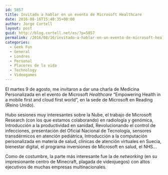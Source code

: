 ```yaml
---
id: 5857
title: Invitado a hablar en un evento de Microsoft Healthcare
date: 2016-08-16T15:40:35+00:00
author: Jorge Cortell
layout: post
guid: http://blog.cortell.net/es/?p=5857
permalink: /2016/08/16/invitado-a-hablar-en-un-evento-de-microsoft-healthcare/
categories:
  - Geek Fun
  - General
  - Londres
  - Personal
  - Placeres de la vida
  - Technology
  - Videogames
---
```

El martes 9 de agosto, me invitaron a dar una charla de Medicina Personalizada en el evento de Microsoft _Healthcare_ “Empowering Health in a mobile first and cloud first world”, en la sede de Microsoft en Reading (Reino Unido).

Hubo sesiones muy interesantes sobre la Nube, el trabajo de Microsoft Research (con los que estamos colaborando) en radiología y genómica, Introducción a la productividad en sanidad, Revolucionando el control de infecciones, presentación del Oficial Nacional de Tecnología, sensores transdérmicos en atención pediátrica, Introducción a la computación personalizada en materia de salud, clínicas de atención virtuales en Suecia, bienestar digital, el programa inversiones de Microsoft en salud, el NHS...

Como de costumbre, la parte más interesante fue la de _networking_ (en su impresionante centro de Minecraft, plagada de videojuegos) con altos ejecutivos de muchas empresas multinacionales.